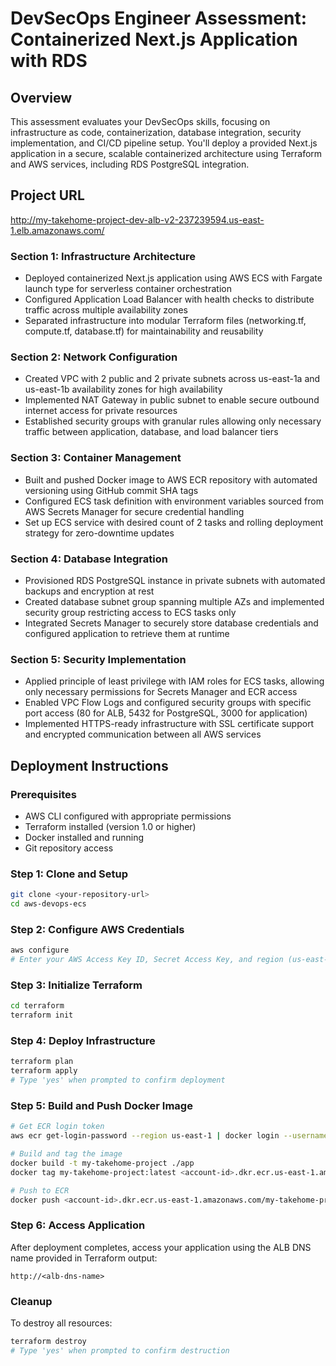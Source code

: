 # DevSecOps Engineer Assessment: Containerized Next.js Application with RDS


## Overview
This assessment evaluates your DevSecOps skills, focusing on infrastructure as code, containerization, database integration, security implementation, and CI/CD pipeline setup. You'll deploy a provided Next.js application in a secure, scalable containerized architecture using Terraform and AWS services, including RDS PostgreSQL integration.

## Project URL
http://my-takehome-project-dev-alb-v2-237239594.us-east-1.elb.amazonaws.com/




### Section 1: Infrastructure Architecture
- Deployed containerized Next.js application using AWS ECS with Fargate launch type for serverless container orchestration
- Configured Application Load Balancer with health checks to distribute traffic across multiple availability zones
- Separated infrastructure into modular Terraform files (networking.tf, compute.tf, database.tf) for maintainability and reusability

### Section 2: Network Configuration
- Created VPC with 2 public and 2 private subnets across us-east-1a and us-east-1b availability zones for high availability
- Implemented NAT Gateway in public subnet to enable secure outbound internet access for private resources
- Established security groups with granular rules allowing only necessary traffic between application, database, and load balancer tiers

### Section 3: Container Management
- Built and pushed Docker image to AWS ECR repository with automated versioning using GitHub commit SHA tags
- Configured ECS task definition with environment variables sourced from AWS Secrets Manager for secure credential handling
- Set up ECS service with desired count of 2 tasks and rolling deployment strategy for zero-downtime updates

### Section 4: Database Integration
- Provisioned RDS PostgreSQL instance in private subnets with automated backups and encryption at rest
- Created database subnet group spanning multiple AZs and implemented security group restricting access to ECS tasks only
- Integrated Secrets Manager to securely store database credentials and configured application to retrieve them at runtime

### Section 5: Security Implementation
- Applied principle of least privilege with IAM roles for ECS tasks, allowing only necessary permissions for Secrets Manager and ECR access
- Enabled VPC Flow Logs and configured security groups with specific port access (80 for ALB, 5432 for PostgreSQL, 3000 for application)
- Implemented HTTPS-ready infrastructure with SSL certificate support and encrypted communication between all AWS services

## Deployment Instructions

### Prerequisites
- AWS CLI configured with appropriate permissions
- Terraform installed (version 1.0 or higher)
- Docker installed and running
- Git repository access

### Step 1: Clone and Setup
```bash
git clone <your-repository-url>
cd aws-devops-ecs
```

### Step 2: Configure AWS Credentials
```bash
aws configure
# Enter your AWS Access Key ID, Secret Access Key, and region (us-east-1)
```

### Step 3: Initialize Terraform
```bash
cd terraform
terraform init
```

### Step 4: Deploy Infrastructure
```bash
terraform plan
terraform apply
# Type 'yes' when prompted to confirm deployment
```

### Step 5: Build and Push Docker Image
```bash
# Get ECR login token
aws ecr get-login-password --region us-east-1 | docker login --username AWS --password-stdin <account-id>.dkr.ecr.us-east-1.amazonaws.com

# Build and tag the image
docker build -t my-takehome-project ./app
docker tag my-takehome-project:latest <account-id>.dkr.ecr.us-east-1.amazonaws.com/my-takehome-project:latest

# Push to ECR
docker push <account-id>.dkr.ecr.us-east-1.amazonaws.com/my-takehome-project:latest
```

### Step 6: Access Application
After deployment completes, access your application using the ALB DNS name provided in Terraform output:
```
http://<alb-dns-name>
```

### Cleanup
To destroy all resources:
```bash
terraform destroy
# Type 'yes' when prompted to confirm destruction
```
